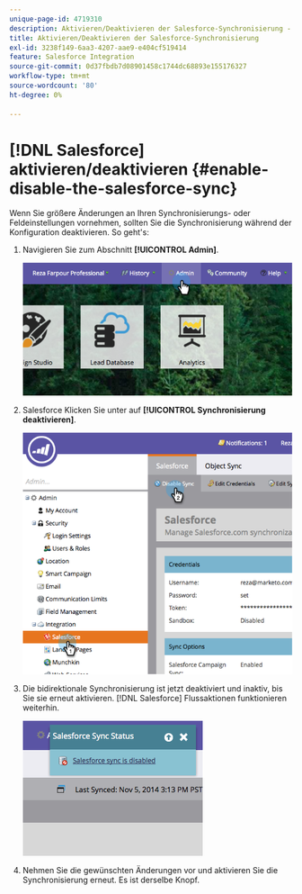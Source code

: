 ```yaml
---
unique-page-id: 4719310
description: Aktivieren/Deaktivieren der Salesforce-Synchronisierung - Marketo-Dokumente - Produktdokumentation
title: Aktivieren/Deaktivieren der Salesforce-Synchronisierung
exl-id: 3238f149-6aa3-4207-aae9-e404cf519414
feature: Salesforce Integration
source-git-commit: 0d37fbdb7d08901458c1744dc68893e155176327
workflow-type: tm+mt
source-wordcount: '80'
ht-degree: 0%

---
```


# [!DNL Salesforce] aktivieren/deaktivieren {#enable-disable-the-salesforce-sync}

Wenn Sie größere Änderungen an Ihren Synchronisierungs- oder Feldeinstellungen vornehmen, sollten Sie die Synchronisierung während der Konfiguration deaktivieren. So geht&#39;s:

1. Navigieren Sie zum Abschnitt **[!UICONTROL Admin]**.

   ![](assets/image2014-12-10-13-3a24-3a35.png)

1. Salesforce Klicken Sie unter **&#x200B;**&#x200B;auf **[!UICONTROL Synchronisierung deaktivieren]**.

   ![](assets/image2014-12-10-13-3a24-3a47.png)

1. Die bidirektionale Synchronisierung ist jetzt deaktiviert und inaktiv, bis Sie sie erneut aktivieren. [!DNL Salesforce] Flussaktionen funktionieren weiterhin.

   ![](assets/image2014-12-10-13-3a24-3a58.png)

1. Nehmen Sie die gewünschten Änderungen vor und aktivieren Sie die Synchronisierung erneut. Es ist derselbe Knopf.
